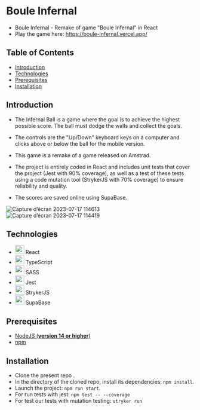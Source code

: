 # Boule Infernal
- Boule Infernal - Remake of game "Boule Infernal" in React
- Play the game here: https://boule-infernal.vercel.app/

## Table of Contents
- [Introduction](#introduction)
- [Technologies](#technologies)
- [Prerequisites](#prerequisites)
- [Installation](#installation)

## Introduction

- The Infernal Ball is a game where the goal is to achieve the highest possible score. The ball must dodge the walls and collect the goals.

- The controls are the "Up/Down" keyboard keys on a computer and clicks above or below the ball for the mobile version.

- This game is a remake of a game released on Amstrad.

- The project is entirely coded in React and includes unit tests that cover the project (Jest with 90% coverage), as well as a test of these tests using a code mutation tool (StrykerJS with 70% coverage) to ensure reliability and quality.

- The scores are saved online using SupaBase.

![Capture d’écran 2023-07-17 114613](https://github.com/Jerome-Marichez/boule-infernal/assets/62617561/651cb6b7-f5fd-4d03-a171-5a0182463962)
![Capture d’écran 2023-07-17 114419](https://github.com/Jerome-Marichez/boule-infernal/assets/62617561/77c6af9f-e33c-4c3e-b8ac-72f1d4fac0d2)

## Technologies 

- <img src="https://user-images.githubusercontent.com/25181517/183897015-94a058a6-b86e-4e42-a37f-bf92061753e5.png" width="24"/> React
- <img src="https://user-images.githubusercontent.com/25181517/183890598-19a0ac2d-e88a-4005-a8df-1ee36782fde1.png" width="24"/> TypeScript
- <img src="https://icons-for-free.com/iconfiles/png/512/end+long+shadow+preprocesor+sass+web+icon-1320184849915610733.png" width="24"/> SASS
- <img src="https://www.svgrepo.com/show/353930/jest.svg" width="24"/> Jest
- <img src="https://stryker-mutator.io/images/stryker.svg" width="24"/> StrykerJS
- <img src="https://cf.appdrag.com/dashboard-openvm-clo-b2d42c/uploads/supabase-TAiY.png" width="24"/> SupaBase

## Prerequisites

- [NodeJS (**version 14 or higher**)](https://nodejs.org/en/)
- [npm](https://www.npmjs.com/)

## Installation 

- Clone the present repo .
- In the directory of the cloned repo, install its dependencies: `npm install`.
- Launch the project: `npm run start`.
- For run tests with jest: `npm test -- --coverage` 
- For test our tests with mutation testing: `stryker run` 
